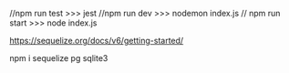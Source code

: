 //npm run test >>> jest
//npm run dev >>> nodemon index.js
// npm run start >>> node index.js

https://sequelize.org/docs/v6/getting-started/

npm i sequelize pg sqlite3
